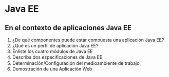 # Java EE

## En el contexto de aplicaciones  Java EE

1. ¿De qué componentes puede estar compuesta una aplicación Java EE?
2. ¿Qué es un perﬁl de aplicación Java EE?
3. Enliste los cuatro módulos de Java EE
4. Describa dos especiﬁcaciones de Java EE
5. Determinación/Conﬁguración del medioambiente de trabajo
6. Demostración de una Aplicación Web
